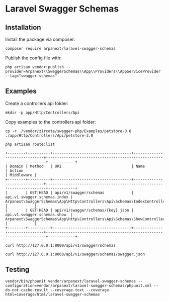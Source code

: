 # Laravel Swagger Schemas

## Installation

Install the package via composer:

```shell script
composer require arpanext/laravel-swagger-schemas
```

Publish the config file with:

```shell script
php artisan vendor:publish --provider=Arpanext\\SwaggerSchemas\\App\\Providers\\AppServiceProvider --tag="swagger-schemas"
```

## Examples

Create a controllers api folder:

```shell
mkdir -p app/Http/Controllers/Api
```

Copy examples to the controllers api folder:

```shell
cp -r ./vendor/zircote/swagger-php/Examples/petstore-3.0 ./app/Http/Controllers/Api/petstore-3.0
```

```shell
php artisan route:list
```

```shell
+--------+----------+-----------------------------------+------------------------------+----------------------------------------------------------------------+------------+
| Domain | Method   | URI                               | Name                         | Action                                                               | Middleware |
+--------+----------+-----------------------------------+------------------------------+----------------------------------------------------------------------+------------+
|        | GET|HEAD | api/v1/swagger/schemas            | api.v1.swagger.schemas.index | Arpanext\SwaggerSchemas\App\Http\Controllers\Api\Schemas\IndexController |            |
|        | GET|HEAD | api/v1/swagger/schemas/{key}.json | api.v1.swagger.schemas.show  | Arpanext\SwaggerSchemas\App\Http\Controllers\Api\Schemas\ShowController  |            |
+--------+----------+-----------------------------------+------------------------------+----------------------------------------------------------------------+------------+
```

```shell
curl http://127.0.0.1:8000/api/v1/swagger/schemas
```

```shell
curl http://127.0.0.1:8000/api/v1/swagger/schemas/swagger.json
```

## Testing

```shell
vendor/bin/phpunit vendor/arpanext/laravel-swagger-schemas --configuration=vendor/arpanext/laravel-swagger-schemas/phpunit.xml --do-not-cache-result --coverage-text --coverage-html=coverage/html/laravel-swagger-schemas
```
